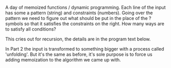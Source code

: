 A day of memoized functions / dynamic programming. Each line of the input has some a pattern (string) and constraints (numbers). Going over the pattern we need to figure out what should be put in the place of the ? symbols so that it satisfies the constraints on the right. How many ways are to satisfy all conditions?

This cries out for recursion, the details are in the program text below.

In Part 2 the input is transformed to something bigger with a process
called 'unfolding'. But it's the same as before, it's sole purpose is to force 
us adding memoization to the algorithm we came up with.
